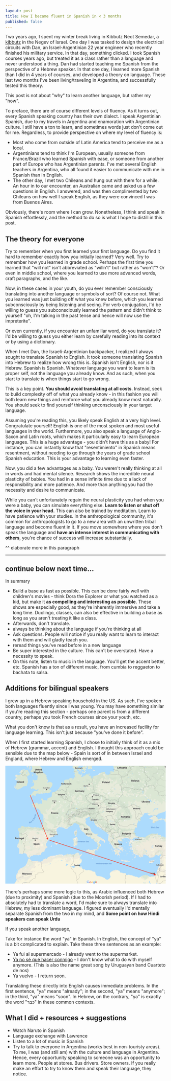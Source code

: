 ```yaml
---
layout: post
title: How I became fluent in Spanish in < 3 months
published: false
---
```


Two years ago, I spent my winter break living in Kibbutz Neot Semedar, a [kibbutz](https://en.wikipedia.org/wiki/Kibbutz) in the Negev of Israel. One day I was tasked to design the electrical circuits with Dan, an Israel-Argentinian 22 year engineer who recently finished his military service. In that day, something clicked. I took Spanish courses years ago, but treated it as a class rather than a language and never understood a thing. Dan had started teaching me Spanish from the perspective of a Hebrew speaker. In that one day, I learned more Spanish than I did in 4 years of courses, and developed a theory on language. These last two months I've been living/traveling in Argentina, and successfully tested this theory.

This post is not about "why" to learn another language, but rather my "how".

To preface, there are of course different levels of fluency. As it turns out, every Spanish speaking country has their own dialect. I speak Argentinian Spanish, due to my travels in Argentina and enamoration with Argentinian culture. I still have a ton to learn, and sometimes words just don't come out for me. Regardless, to provide perspective on where my level of fluency is:
- Most who come from outside of Latin America tend to perceive me as a local.
- Argentinians tend to think I'm European, usually someone from France/Brazil who learned Spanish with ease, or someone from another part of Europe who has Argentinian parents. I've met several English teachers in Argentina, who all found it easier to communicate with me in Spanish than in English.
- The other day, I met two Chileans and hung out with them for a while. An hour in to our encounter, an Australian came and asked us a few questions in English. I answered, and was then complimented by two Chileans on how well I speak English, as they were convinced I was from Buenos Aires.

Obviously, there's room where I can grow. Nonetheless, I think and speak in Spanish effortlessly, and the method to do so is what I hope to distill in this post.

## The theory for everyone

Try to remember when you first learned your first language. Do you find it hard to remember exactly how you initially learned? Very well. Try to remember how you learned in grade school. Perhaps the first time you learned that "will not" isn't abbreviated as "willn't" but rather as "won't"? Or even in middle school, where you learned to use more advanced words, craft paragraphs, and the like.

Now, in these cases in your youth, do you ever remember consciously translating into another language or symbols of sort? Of course not. What you learned was just building off  what you knew before, which you learned subconsciously by being listening and seeing. For verb conjugation, I'd be willing to guess you subconsciously learned the pattern and didn't think to yourself "oh, I'm talking in the past tense and hence will now use the impreterite".

Or even currently, if you encounter an unfamiliar word, do you translate it? I'd be willing to guess you either learn by carefully reading into its context or by using a dictionary.

When I met Dan, the Israeli-Argentinian backpacker, I realized I always sought to translate Spanish to English. It took someone translating Spanish into Hebrew to realize how wrong this is. Spanish isn't English, nor is it Hebrew. Spanish is Spanish. Whatever language you want to learn is its proper self, not the language you already know. And as such, when you start to translate is when things start to go wrong.

This is a key point. **You should avoid translating at all costs**. Instead, seek to build complexity off of what you already know - in this fashion you will both learn new things and reinforce what you already know most naturally. You should seek to find yourself thinking unconsciously in your target language.

Assuming you're reading this, you likely speak English at a very high level. Congratulate yourself! English is one of the most spoken and most useful languages in the world. Furthermore, you also speak a language of Anglo-Saxon and Latin roots, which makes it particularly easy to learn European languages. This is a huge advantage - you didn't have this as a baby! For instance, you can instantly know that "resentimiento" in Spanish means resentment, without needing to go through the years of grade school Spanish education. This is your advantage to learning even faster.

Now, you did a few advantages as a baby. You weren't really thinking at all in words and had mental silence. Research shows the incredible neural plasticity of babies. You had in a sense infinite time due to a lack of responsibility and more patience. And more than anything you had the necessity and desire to communicate.

While you can't unfortunately regain the neural plasticity you had when you were a baby, you can simulate everything else. **Learn to listen or shut off the voice in your head.** This can also be trained by meditation. Learn to have patience with your studies. In the anthropological community, it's common for anthropologists to go to a new area with an unwritten tribal language and become fluent in it. If you move somewhere where you don't speak the language and **have an intense interest in communicating with others**, you're chance of success will increase substantially.

^^ elaborate more in this paragraph

---------------------
continue below next time...
---------------

In summary

- Build a base as fast as possible. This can be done fairly well with children's movies - think Dora the Explorer or what you watched as a kid, but make it **as compelling and interesting as possible**. These shows are especially good, as they're inherently immersive and take a long time. Duolingo, classes, can also be effective in building a base as long as you aren't treating it like a class.
- Afterwards, don't translate.
- always be thinking about the language if you're thinking at all
- Ask questions. People will notice if you really want to learn to interact with them and will gladly teach you.
- reread things you've read before in a new language
- Be super interested in the culture. This can't be overstated. Have a necessity to speak.
- On this note, listen to music in the language. You'll get the accent better, etc. Spanish has a ton of different music, from cumbia to reggaeton to bachata to salsa.


## Additions for bilingual speakers

I grew up in a Hebrew speaking household in the US. As such, I've spoken both languages fluently since I was young. You may have something similar if you're reading this section - perhaps one parent is from a different country, perhaps you took French courses since your youth, etc.

What you don't know is that as a result, you have an increased facility for language learning. This isn't just because "you've done it before".

When I first started learning Spanish, I chose to initially think of it as a mix of Hebrew (grammar, accent) and English. I thought this approach could be sensible due to the map below - Spain is sort of in between Israel and England, where Hebrew and English emerged.

![Map of where languages originated from](../public/photos/engspis.png)



There's perhaps some more logic to this, as Arabic influenced both Hebrew (due to proximity) and Spanish (due to the Moorish period). If I had to absolutely had to translate a word, I'd make sure to always translate into Hebrew, my less dominant language.
I figured eventually I'd mentally separate Spanish from the two in my mind, and
**Some point on how Hindi speakers can speak Urdu**

If you speak another language,

Take for instance the word "ya" in Spanish. In English, the concept of "ya" is a bit complicated to explain. Take these three sentences as an example:
- Ya fui al supermercado - I already went to the supermarket.
- [Ya no sé qué hacer conmigo]() - I don't know what to do with myself anymore. (This is also the name great song by Uruguayan band Cuarteto de nos)
- Ya vuelvo - I return soon.

Translating these directly into English causes immediate problems. In the first sentence, "ya" means "already"; in the second, "ya" means "anymore"; in the third, "ya" means "soon". In Hebrew, on the contrary, "ya" is exactly the word "כבר" in these common contexts.

## What I did + resources + suggestions

- Watch Naruto in Spanish
- Language exchange with Lawrence
- Listen to a lot of music in Spanish
- Try to talk to everyone in Argentina (works best in non-touristy areas). To me, I was (and still am) with the culture and language in Argentina. Hence, every opportunity speaking to someone was an opportunity to learn more. People at stores. Bus drivers. Store owners. If you really make an effort to try to know them and speak their language, they notice.
